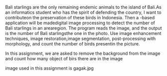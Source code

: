 Bali starlings are the only remaining endemic animals to the island of Bali.As an informatics student who has the spirit of defending the country, I want to contributeon the preservation of these birds in Indonesia. Then a -based application will be madedigital image processing to detect the number of Bali starlings in an arearegion. The program reads the image, and the output is the number of Bali starlingsthe one in the photo. Use image enhancement techniques, image restoration,image segmentation, post-processing with morphology, and count the number of birds presentin the picture.

In this assignment, we are asked to remove the background from the image and count how many object of birs there are in the image

image used in this assignment is gagak.jpg
